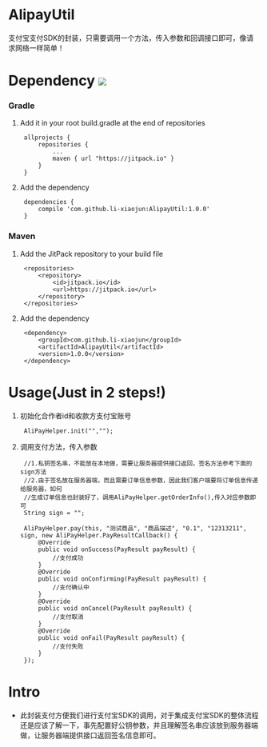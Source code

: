 # AlipayUtil
支付宝支付SDK的封装，只需要调用一个方法，传入参数和回调接口即可，像请求网络一样简单！

# Dependency [![](https://jitpack.io/v/li-xiaojun/AlipayUtil.svg)](https://jitpack.io/#li-xiaojun/AlipayUtil)

### Gradle
1. Add it in your root build.gradle at the end of repositories

		allprojects {
			repositories {
				...
				maven { url "https://jitpack.io" }
			}
		}
2. Add the dependency

		dependencies {
	        compile 'com.github.li-xiaojun:AlipayUtil:1.0.0'
		}

### Maven
1. Add the JitPack repository to your build file
		
		<repositories>
			<repository>
			    <id>jitpack.io</id>
			    <url>https://jitpack.io</url>
			</repository>
		</repositories>
2. Add the dependency

		<dependency>
		    <groupId>com.github.li-xiaojun</groupId>
		    <artifactId>AlipayUtil</artifactId>
		    <version>1.0.0</version>
		</dependency>


# Usage(Just in 2 steps!)
1. 初始化合作者id和收款方支付宝账号

		AliPayHelper.init("","");
2. 调用支付方法，传入参数

		//1.私钥签名串，不能放在本地做，需要让服务器提供接口返回，签名方法参考下面的sign方法
        //2.由于签名放在服务器端，而且需要订单信息参数，因此我们客户端要将订单信息传递给服务器，如何
        //生成订单信息也封装好了，调用AliPayHelper.getOrderInfo(),传入对应参数即可
        String sign = "";

        AliPayHelper.pay(this, "测试商品", "商品描述", "0.1", "12313211", sign, new AliPayHelper.PayResultCallback() {
            @Override
            public void onSuccess(PayResult payResult) {
                //支付成功
            }
            @Override
            public void onConfirming(PayResult payResult) {
                //支付确认中
            }
            @Override
            public void onCancel(PayResult payResult) {
                //支付取消
            }
            @Override
            public void onFail(PayResult payResult) {
                //支付失败
            }
        });

# Intro
- 此封装支付方便我们进行支付宝SDK的调用，对于集成支付宝SDK的整体流程还是应该了解一下，事先配置好公钥参数，并且理解签名串应该放到服务器端做，让服务器端提供接口返回签名信息即可。

